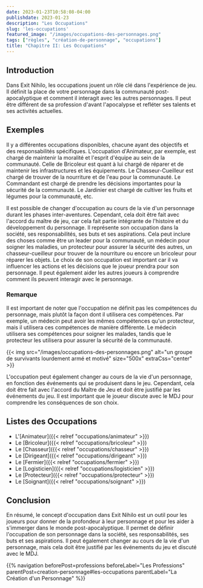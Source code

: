 ```yaml
---
date: 2023-01-23T10:58:08-04:00
publishdate: 2023-01-23
description: "Les Occupations"
slug: 'les-occupations'
featured_image: "/images/occupations-des-personnages.png"
tags: ["règles", "création-de-personnage", "occupations"]
title: "Chapitre II: Les Occupations"
---
```


## Introduction
Dans Exit Nihilo, les occupations jouent un rôle clé dans l'expérience de jeu. Il définit la place de votre personnage dans la communauté post-apocalyptique et comment il interagit avec les autres personnages. Il peut être différent de sa profession d'avant l'apocalypse et refléter ses talents et ses activités actuelles.

## Exemples
Il y a différentes occupations disponibles, chacune ayant des objectifs et des responsabilités spécifiques. L'occupation d'Animateur, par exemple, est chargé de maintenir la moralité et l'esprit d'équipe au sein de la communauté. Celle de Bricoleur est quant à lui chargé de réparer et de maintenir les infrastructures et les équipements. Le Chasseur-Cueilleur est chargé de trouver de la nourriture et de l'eau pour la communauté. Le Commandant est chargé de prendre les décisions importantes pour la sécurité de la communauté. Le Jardinier est chargé de cultiver les fruits et légumes pour la communauté, etc.

Il est possible de changer d'occupation au cours de la vie d'un personnage durant les phases inter-aventures. Cependant, cela doit être fait avec l'accord du maître de jeu, car cela fait partie intégrante de l'histoire et du développement du personnage. Il représente son occupation dans la société, ses responsabilités, ses buts et ses aspirations. Cela peut inclure des choses comme être un leader pour la communauté, un médecin pour soigner les maladies, un protecteur pour assurer la sécurité des autres, un chasseur-cueilleur pour trouver de la nourriture ou encore un bricoleur pour réparer les objets. Le choix de son occupation est important car il va influencer les actions et les décisions que le joueur prendra pour son personnage. Il peut également aider les autres joueurs à comprendre comment ils peuvent interagir avec le personnage.

### Remarque
Il est important de noter que l'occupation ne définit pas les compétences du personnage, mais plutôt la façon dont il utilisera ces compétences. Par exemple, un médecin peut avoir les mêmes compétences qu'un protecteur, mais il utilisera ces compétences de manière différente. Le médecin utilisera ses compétences pour soigner les malades, tandis que le protecteur les utilisera pour assurer la sécurité de la communauté.

{{< img src="/images/occupations-des-personnages.png" alt="un groupe de survivants lourdement armé et motivé" size="500x" extraCss="center" >}}

L'occupation peut également changer au cours de la vie d'un personnage, en fonction des événements qui se produisent dans le jeu. Cependant, cela doit être fait avec l'accord du Maître de Jeu et doit être justifié par les événements du jeu. Il est important que le joueur discute avec le MDJ pour comprendre les conséquences de son choix.

## Listes des Occupations
* L'[Animateur]({{< relref "occupations/animateur" >}})
* Le [Bricoleur]({{< relref "occupations/bricoleur" >}})
* Le [Chasseur]({{< relref "occupations/chasseur" >}})
* Le [Dirigeant]({{< relref "occupations/dirigeant" >}})
* Le [Fermier]({{< relref "occupations/fermier" >}})
* Le [Logisticien]({{< relref "occupations/logisticien" >}})
* Le [Protecteur]({{< relref "occupations/protecteur" >}})
* Le [Soignant]({{< relref "occupations/soignant" >}})

## Conclusion
En résumé, le concept d'occupation dans Exit Nihilo est un outil pour les joueurs pour donner de la profondeur à leur personnage et pour les aider à s'immerger dans le monde post-apocalyptique. Il permet de définir l'occupation de son personnage dans la société, ses responsabilités, ses buts et ses aspirations. Il peut également changer au cours de la vie d'un personnage, mais cela doit être justifié par les événements du jeu et discuté avec le MDJ.

{{% navigation beforePost=professions beforeLabel="Les Professions" parentPost=creation-personnage#les-occupations parentLabel="La Création d'un Personnage" %}}